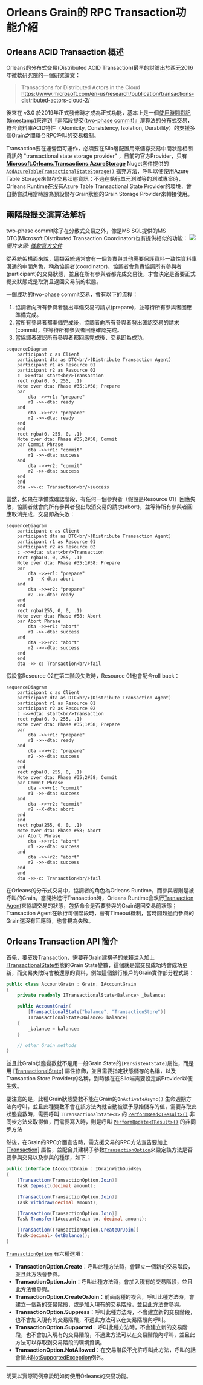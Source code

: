 # Orleans Grain的 RPC Transaction功能介紹

## Orleans ACID Transaction 概述

Orleans的分布式交易(Distributed ACID Transaction)最早的討論出於西元2016年微軟研究院的一個研究論文：
> Transactions for Distributed Actors in the Cloud  
https://www.microsoft.com/en-us/research/publication/transactions-distributed-actors-cloud-2/

後來在 v3.0 於2019年正式發佈時才成為正式功能，基本上是一個[使用時間戳記(timestamp)來達到『兩階段提交(two-phase commit)』演算法的分布式交易](https://github.com/dotnet/orleans/issues/3369)，符合資料庫ACID特性（Atomicity, Consistency, Isolation, Durability）的支援多個Grain之間聯合RPC呼叫的交易機制。

Transaction要在運營面可運作，必須要在Silo層配置用來儲存交易中間狀態相關資訊的 "transactional state storage provider" ，目前的官方Provider，只有 [**Microsoft.Orleans.Transactions.AzureStorage**](https://www.nuget.org/packages/Microsoft.Orleans.Transactions.AzureStorage) Nuget套件提供的 [`AddAzureTableTransactionalStateStorage()`](https://learn.microsoft.com/en-us/dotnet/api/orleans.hosting.azuretablesilobuilderextensions.addazuretabletransactionalstatestorage) 擴充方法，呼叫以便使用Azure Table Storage來儲存交易狀態資訊；不過在執行單元測試等的測試專案時，Orleans Runtime在沒有Azure Table Transactional State Provider的環境，會自動嘗試用當時設為預設儲存Grain狀態的Grain Storage Provider來轉接使用。

## 兩階段提交演算法解析

two-phase commit除了在分散式交易之外，像是MS SQL提供的MS DTC(Microsoft Distributed Transaction Coordinator)也有提供相似的功能：
![](./his-ti02.png)
*圖片來源: [微軟官方文件](https://learn.microsoft.com/zh-tw/host-integration-server/core/two-phase-commit2)*

從系統架構面來說，這類系統通常會有一個負責與其他需要保護資料一致性資料庫溝通的中間角色，稱為協調者(coordinator)，協調者會負責協調所有參與者(participant)的交易狀態，並且在所有參與者都完成交易後，才會決定是否要正式提交狀態或是取消且退回交易前的狀態。

一個成功的two-phase commit交易，會有以下的流程：
1. 協調者向所有參與者發出準備交易的請求(prepare)，並等待所有參與者回應準備完成。
2. 當所有參與者都準備完成後，協調者向所有參與者發出確認交易的請求(commit)，並等待所有參與者回應確認完成。
3. 當協調者確認所有參與者都回應完成後，交易即為成功。
```mermaid
sequenceDiagram
    participant c as Client
    participant dta as DTC<br/>(Distribute Transaction Agent)
    participant r1 as Resource 01
    participant r2 as Resource 02
    c ->>+dta: start<br/>Transaction
    rect rgba(0, 0, 255, .1)
    Note over dta: Phase #35;1#58; Prepare
    par 
        dta ->>+r1: "prepare"
        r1 ->>-dta: ready
    and
        dta ->>+r2: "prepare"
        r2 ->>-dta: ready
    end
    end
    rect rgba(0, 255, 0, .1)
    Note over dta: Phase #35;2#58; Commit
    par Commit Phrase
        dta ->>+r1: "commit"
        r1 ->>-dta: success
    and
        dta ->>+r2: "commit"
        r2 ->>-dta: success
    end  
    end
    dta ->>-c: Transaction<br/>success 
```

當然，如果在準備或確認階段，有任何一個參與者（假設是Resource 01）回應失敗，協調者就會向所有參與者發出取消交易的請求(abort)，並等待所有參與者回應取消完成，交易即為失敗：
```mermaid
sequenceDiagram
    participant c as Client
    participant dta as DTC<br/>(Distribute Transaction Agent)
    participant r1 as Resource 01
    participant r2 as Resource 02
    c ->>+dta: start<br/>Transaction
    rect rgba(0, 0, 255, .1)
    Note over dta: Phase #35;1#58; Prepare
    par 
        dta ->>+r1: "prepare"
        r1 --X-dta: abort
    and
        dta ->>+r2: "prepare"
        r2 ->>-dta: ready
    end
    end
    rect rgba(255, 0, 0, .1)
    Note over dta: Phase #58; Abort
    par Abort Phrase
        dta ->>+r1: "abort"
        r1 ->>-dta: success
    and
        dta ->>+r2: "abort"
        r2 ->>-dta: success
    end  
    end
    dta ->>-c: Transaction<br/>fail 
```

假設當Resource 02在第二階段失敗時，Resource 01也會配合roll back：
```mermaid
sequenceDiagram
    participant c as Client
    participant dta as DTC<br/>(Distribute Transaction Agent)
    participant r1 as Resource 01
    participant r2 as Resource 02
    c ->>+dta: start<br/>Transaction
    rect rgba(0, 0, 255, .1)
    Note over dta: Phase #35;1#58; Prepare
    par 
        dta ->>+r1: "prepare"
        r1 ->>-dta: ready
    and
        dta ->>+r2: "prepare"
        r2 ->>-dta: success
    end
    end
    rect rgba(0, 255, 0, .1)
    Note over dta: Phase #35;2#58; Commit
    par Commit Phrase
        dta ->>+r1: "commit"
        r1 ->>-dta: success
    and
        dta ->>+r2: "commit"
        r2 --X-dta: abort
    end  
    end
    rect rgba(255, 0, 0, .1)
    Note over dta: Phase #58; Abort
    par Abort Phrase
        dta ->>+r1: "abort"
        r1 ->>-dta: success
    and
        dta ->>+r2: "abort"
        r2 ->>-dta: success
    end  
    end
    dta ->>-c: Transaction<br/>fail 
```

在Orleans的分布式交易中，協調者的角色為Orleans Runtime，而參與者則是被呼叫的Grain，當開始進行Transaction時，Orleans Runtime會執行[Transaction Agent](https://github.com/dotnet/orleans/blob/3.x/src/Orleans.Transactions/DistributedTM/TransactionAgent.cs)來協調交易的狀態，包括命令是否要參與的Grain退回交易前狀態；Transaction Agent在執行每個階段時，會有Timeout機制，當時間超過而參與的Grain還沒有回應時，也會視為失敗。

## Orleans Transaction API 簡介

首先，要支援Transaction，需要在Grain建構子的依賴注入加上[ITransactionalState<T>](https://learn.microsoft.com/en-us/dotnet/api/orleans.transactions.abstractions.itransactionalstate-1)型態的Grain State變數，這個就是當交易成功時會成功更新，而交易失敗時會被還原的資料，例如這個銀行帳戶的Grain實作部分程式碼：
```csharp
public class AccountGrain : Grain, IAccountGrain
{
    private readonly ITransactionalState<Balance> _balance;

    public AccountGrain(
        [TransactionalState("balance", "TransactionStore")]
        ITransactionalState<Balance> balance)
    {
        _balance = balance;
    }

    // other Grain methods
}
```
並且此Grain狀態變數就不是用一般Grain State的`[PersistentState]`屬性，而是用 [\[TransactionalState\]](https://learn.microsoft.com/en-us/dotnet/api/orleans.transactions.abstractions.transactionalstateattribute) 屬性修飾，並且需要指定狀態儲存的名稱，以及Transaction Store Provider的名稱，到時候在在Silo端需要設定該Provider以便生效。

要注意的是，此種Grain狀態變數不能在Grain的`OnActivateAsync()` 生命週期方法內呼叫，並且此種變數不會在該方法內就自動被賦予原始儲存的值，需要存取此狀態變數時，需要呼叫 `ITransactionalState<T>` 的 [`PerformRead<TResult>()`](https://learn.microsoft.com/en-us/dotnet/api/orleans.transactions.abstractions.itransactionalstate-1.performread) 非同步方法來取得值，而需要寫入時，則是呼叫 [`PerformUpdate<TResult>()`](https://learn.microsoft.com/en-us/dotnet/api/orleans.transactions.abstractions.itransactionalstate-1.performupdate) 的非同步方法

然後，在Grain的RPC介面宣告時，需支援交易的RPC方法宣告要加上 [\[Transaction\]](https://learn.microsoft.com/en-us/dotnet/api/orleans.transactionattribute) 屬性，並配合其建構子參數[`TransactionOption`](https://learn.microsoft.com/en-us/dotnet/api/orleans.transactionoption)來設定該方法是否要參與交易以及參與的種類，如下：
```csharp
public interface IAccountGrain : IGrainWithGuidKey
{
    [Transaction(TransactionOption.Join)]
    Task Deposit(decimal amount);

    [Transaction(TransactionOption.Join)]
    Task Withdraw(decimal amount);

    [Transaction(TransactionOption.Join)]
    Task Transfer(IAccountGrain to, decimal amount);

    [Transaction(TransactionOption.CreateOrJoin)]
    Task<decimal> GetBalance();
}
```
[`TransactionOption`](https://learn.microsoft.com/en-us/dotnet/api/orleans.transactionoption) 有六種選項：

* **TransactionOption.Create**：呼叫此種方法時，會建立一個新的交易階段，並且此方法會參與。
* **TransactionOption.Join**：呼叫此種方法時，會加入現有的交易階段，並且此方法會參與。
* **TransactionOption.CreateOrJoin**：前面兩種的複合，呼叫此種方法時，會建立一個新的交易階段，或是加入現有的交易階段，並且此方法會參與。
* **TransactionOption.Suppress**：呼叫此種方法時，不會建立新的交易階段，也不會加入現有的交易階段，不過此方法可以在交易階段內呼叫。
* **TransactionOption.Supported**：呼叫此種方法時，不會建立新的交易階段，也不會加入現有的交易階段，不過此方法可以在交易階段內呼叫，並且此方法可以存取到交易階段的環境資訊。
* **TransactionOption.NotAllowed**：在交易階段不允許呼叫此方法，呼叫的話會拋出[NotSupportedException](https://learn.microsoft.com/en-us/dotnet/api/system.notsupportedexception)例外。

---

明天以實際範例來說明如何使用Orleans的交易功能。